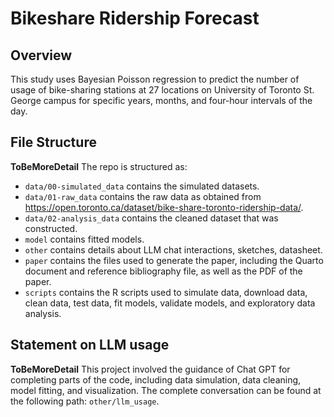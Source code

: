 # Bikeshare Ridership Forecast

## Overview

This study uses Bayesian Poisson regression to predict the number of usage of bike-sharing stations at 27 locations on University of Toronto St. George campus for specific years, months, and four-hour intervals of the day.


## File Structure
**ToBeMoreDetail**
The repo is structured as:

-   `data/00-simulated_data` contains the simulated datasets.
-   `data/01-raw_data` contains the raw data as obtained from https://open.toronto.ca/dataset/bike-share-toronto-ridership-data/.
-   `data/02-analysis_data` contains the cleaned dataset that was constructed.
-   `model` contains fitted models. 
-   `other` contains details about LLM chat interactions, sketches, datasheet.
-   `paper` contains the files used to generate the paper, including the Quarto document and reference bibliography file, as well as the PDF of the paper. 
-   `scripts` contains the R scripts used to simulate data, download data, clean data, test data, fit models, validate models, and exploratory data analysis.


## Statement on LLM usage
**ToBeMoreDetail**
This project involved the guidance of Chat GPT for completing parts of the code, including data simulation, data cleaning, model fitting, and visualization. The complete conversation can be found at the following path: `other/llm_usage`.

